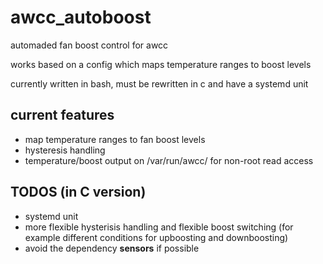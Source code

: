 # awcc_autoboost

automaded fan boost control for awcc

works based on a config which maps temperature ranges to boost levels

currently written in bash, must be rewritten in c and have a systemd unit

## current features

- map temperature ranges to fan boost levels
- hysteresis handling
- temperature/boost output on /var/run/awcc/ for non-root read access

## TODOS (in C version)

- systemd unit
- more flexible hysterisis handling and flexible boost switching (for example
different conditions for upboosting and downboosting)
- avoid the dependency **sensors** if possible
